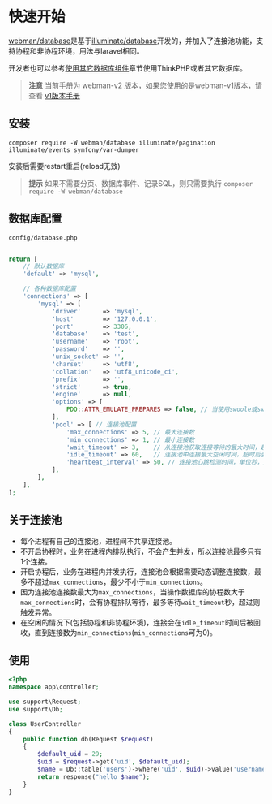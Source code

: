 # 快速开始

[webman/database](https://github.com/webman-php/database)是基于[illuminate/database](https://github.com/illuminate/database)开发的，并加入了连接池功能，支持协程和非协程环境，用法与laravel相同。

开发者也可以参考[使用其它数据库组件](others.md)章节使用ThinkPHP或者其它数据库。

> **注意**
> 当前手册为 webman-v2 版本，如果您使用的是webman-v1版本，请查看 [v1版本手册](/doc/webman-v1/db/tutorial.html)

## 安装

`composer require -W webman/database illuminate/pagination illuminate/events symfony/var-dumper`

安装后需要restart重启(reload无效)

> **提示**
> 如果不需要分页、数据库事件、记录SQL，则只需要执行
> `composer require -W webman/database`

## 数据库配置
`config/database.php`
```php

return [
    // 默认数据库
    'default' => 'mysql',

    // 各种数据库配置
    'connections' => [
        'mysql' => [
            'driver'      => 'mysql',
            'host'        => '127.0.0.1',
            'port'        => 3306,
            'database'    => 'test',
            'username'    => 'root',
            'password'    => '',
            'unix_socket' => '',
            'charset'     => 'utf8',
            'collation'   => 'utf8_unicode_ci',
            'prefix'      => '',
            'strict'      => true,
            'engine'      => null,
            'options' => [
                PDO::ATTR_EMULATE_PREPARES => false, // 当使用swoole或swow作为驱动时是必须的
            ],
            'pool' => [ // 连接池配置
                'max_connections' => 5, // 最大连接数
                'min_connections' => 1, // 最小连接数
                'wait_timeout' => 3,    // 从连接池获取连接等待的最大时间，超时后会抛出异常。仅在协程环境有效
                'idle_timeout' => 60,   // 连接池中连接最大空闲时间，超时后会关闭回收，直到连接数为min_connections
                'heartbeat_interval' => 50, // 连接池心跳检测时间，单位秒，建议小于60秒
            ],
        ],
    ],
];
```

## 关于连接池
* 每个进程有自己的连接池，进程间不共享连接池。
* 不开启协程时，业务在进程内排队执行，不会产生并发，所以连接池最多只有1个连接。
* 开启协程后，业务在进程内并发执行，连接池会根据需要动态调整连接数，最多不超过`max_connections`，最少不小于`min_connections`。
* 因为连接池连接数最大为`max_connections`，当操作数据库的协程数大于`max_connections`时，会有协程排队等待，最多等待`wait_timeout`秒，超过则触发异常。
* 在空闲的情况下(包括协程和非协程环境)，连接会在`idle_timeout`时间后被回收，直到连接数为`min_connections`(`min_connections`可为0)。


## 使用
```php
<?php
namespace app\controller;

use support\Request;
use support\Db;

class UserController
{
    public function db(Request $request)
    {
        $default_uid = 29;
        $uid = $request->get('uid', $default_uid);
        $name = Db::table('users')->where('uid', $uid)->value('username');
        return response("hello $name");
    }
}
```
